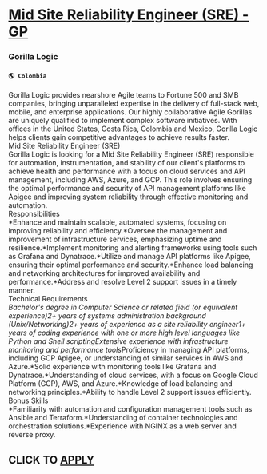 # [Mid Site Reliability Engineer (SRE) - GP](https://www.remotewlb.com/apply/mid-site-reliability-engineer-sre-gp-85455)  
### Gorilla Logic  
#### `🌎 Colombia`  
Gorilla Logic provides nearshore Agile teams to Fortune 500 and SMB companies, bringing unparalleled expertise in the delivery of full-stack web, mobile, and enterprise applications. Our highly collaborative Agile Gorillas are uniquely qualified to implement complex software initiatives. With offices in the United States, Costa Rica, Colombia and Mexico, Gorilla Logic helps clients gain competitive advantages to achieve results faster.  
Mid Site Reliability Engineer (SRE)  
Gorilla Logic is looking for a Mid Site Reliability Engineer (SRE) responsible for automation, instrumentation, and stability of our client's platforms to achieve health and performance with a focus on cloud services and API management, including AWS, Azure, and GCP. This role involves ensuring the optimal performance and security of API management platforms like Apigee and improving system reliability through effective monitoring and automation.  
Responsibilities  
*Enhance and maintain scalable, automated systems, focusing on improving reliability and efficiency.*Oversee the management and improvement of infrastructure services, emphasizing uptime and resilience.*Implement monitoring and alerting frameworks using tools such as Grafana and Dynatrace.*Utilize and manage API platforms like Apigee, ensuring their optimal performance and security.*Enhance load balancing and networking architectures for improved availability and performance.*Address and resolve Level 2 support issues in a timely manner.  
Technical Requirements  
*Bachelor's degree in Computer Science or related field (or equivalent experience)*2+ years of systems administration background (Unix/Networking)*2+ years of experience as a site reliability engineer*1+ years of coding experience with one or more high level languages like Python and Shell scripting*Extensive experience with infrastructure monitoring and performance tools*Proficiency in managing API platforms, including GCP Apigee, or understanding of similar services in AWS and Azure.*Solid experience with monitoring tools like Grafana and Dynatrace.*Understanding of cloud services, with a focus on Google Cloud Platform (GCP), AWS, and Azure.*Knowledge of load balancing and networking principles.*Ability to handle Level 2 support issues efficiently.  
Bonus Skills  
*Familiarity with automation and configuration management tools such as Ansible and Terraform.*Understanding of container technologies and orchestration solutions.*Experience with NGINX as a web server and reverse proxy.  
## CLICK TO [APPLY](https://www.remotewlb.com/apply/mid-site-reliability-engineer-sre-gp-85455)

